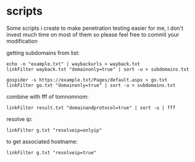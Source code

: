 # scripts
Some scripts i create to make penetration testing easier for me, i don't invest much time on most of them so please feel free to commit your modification

getting subdomains from list:
```
echo -n "example.txt" | waybackurls > wayback.txt
linkFilter wayback.txt "domainonly=true" | sort -u > subdomains.txt
```
```
gospider -s https://example.txt/Pages/default.aspx > go.txt
linkFilter go.txt "domainonly=true" | sort -u > subdomains.txt
```
combine with fff of tomnomnom:
```
linkFilter result.txt "domainandprotocol=true" | sort -u | fff
```
resolve ip:
```
linkFilter g.txt "resolveip=onlyip"
```
to get associated hostname:
```
linkFilter g.txt "resolveip=true"
```
